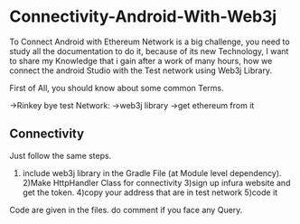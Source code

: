 # Connectivity-Android-With-Web3j

To Connect Android with Ethereum Network is a big challenge, you need to study all the documentation to do it, because of its new Technology, I want to share my Knowledge that i gain after a work of many hours, how we connect the android Studio with the Test network using Web3j Library.

First of All, you should know about some common Terms.

->Rinkey bye test Network:
->web3j library
->get ethereum from it 

## Connectivity

Just follow the same steps.

1) include web3j library in the Gradle File (at Module level dependency).
2)Make HttpHandler Class for connectivity
3)sign up infura website and get the token.
4)copy your address that are in test network
5)code it


Code are given in the files. do comment if you face any Query.




















